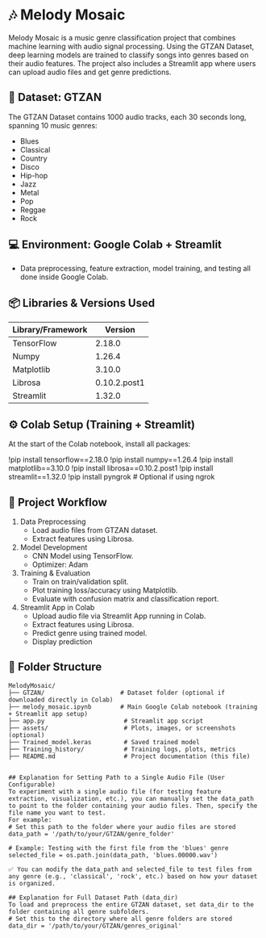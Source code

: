 # 🎶 Melody Mosaic

Melody Mosaic is a music genre classification project that combines machine learning with audio signal processing. Using the GTZAN Dataset, deep learning models are trained to classify songs into genres based on their audio features. The project also includes a Streamlit app where users can upload audio files and get genre predictions.

## 📂 Dataset: GTZAN
The GTZAN Dataset contains 1000 audio tracks, each 30 seconds long, spanning 10 music genres:
* Blues
* Classical
* Country
* Disco
* Hip-hop
* Jazz
* Metal
* Pop
* Reggae
* Rock

## 💻 Environment: Google Colab + Streamlit 
* Data preprocessing, feature extraction, model training, and testing all done inside Google Colab.

## 📦 Libraries & Versions Used

| Library/Framework | Version |
|------------------|---------|
| TensorFlow       | 2.18.0  |
| Numpy            | 1.26.4  |
| Matplotlib       | 3.10.0  |
| Librosa          | 0.10.2.post1 |
| Streamlit        | 1.32.0  |


## ⚙️ Colab Setup (Training + Streamlit)
At the start of the Colab notebook, install all packages:

!pip install tensorflow==2.18.0
!pip install numpy==1.26.4
!pip install matplotlib==3.10.0
!pip install librosa==0.10.2.post1
!pip install streamlit==1.32.0
!pip install pyngrok   # Optional if using ngrok

## 🧰 Project Workflow
1. Data Preprocessing
   * Load audio files from GTZAN dataset.
   * Extract features using Librosa.
2. Model Development
   * CNN Model using TensorFlow.
   * Optimizer: Adam
3. Training & Evaluation
   * Train on train/validation split.
   * Plot training loss/accuracy using Matplotlib.
   * Evaluate with confusion matrix and classification report.
4. Streamlit App in Colab
   * Upload audio file via Streamlit App running in Colab.
   * Extract features using Librosa.
   * Predict genre using trained model.
   * Display prediction
  
## 📂 Folder Structure
```
MelodyMosaic/
├── GTZAN/                     # Dataset folder (optional if downloaded directly in Colab)
├── melody_mosaic.ipynb        # Main Google Colab notebook (training + Streamlit app setup)
├── app.py                      # Streamlit app script
├── assets/                     # Plots, images, or screenshots (optional)
├── Trained_model.keras         # Saved trained model
├── Training_history/           # Training logs, plots, metrics
├── README.md                   # Project documentation (this file)


## Explanation for Setting Path to a Single Audio File (User Configurable)
To experiment with a single audio file (for testing feature extraction, visualization, etc.), you can manually set the data_path to point to the folder containing your audio files. Then, specify the file name you want to test.
For example:
# Set this path to the folder where your audio files are stored
data_path = '/path/to/your/GTZAN/genre_folder'

# Example: Testing with the first file from the 'blues' genre
selected_file = os.path.join(data_path, 'blues.00000.wav')

✅ You can modify the data_path and selected_file to test files from any genre (e.g., 'classical', 'rock', etc.) based on how your dataset is organized.

## Explanation for Full Dataset Path (data_dir)
To load and preprocess the entire GTZAN dataset, set data_dir to the folder containing all genre subfolders.
# Set this to the directory where all genre folders are stored
data_dir = '/path/to/your/GTZAN/genres_original'




